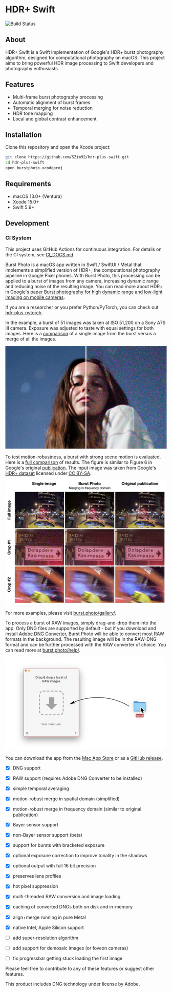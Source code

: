 # HDR+ Swift

![Build Status](https://github.com/SZim92/hdr-plus-swift/actions/workflows/main.yml/badge.svg)

## About
HDR+ Swift is a Swift implementation of Google's HDR+ burst photography algorithm, designed for computational photography on macOS. This project aims to bring powerful HDR image processing to Swift developers and photography enthusiasts.

## Features
- Multi-frame burst photography processing
- Automatic alignment of burst frames
- Temporal merging for noise reduction
- HDR tone mapping
- Local and global contrast enhancement

## Installation
Clone this repository and open the Xcode project:

```bash
git clone https://github.com/SZim92/hdr-plus-swift.git
cd hdr-plus-swift
open burstphoto.xcodeproj
```

## Requirements
- macOS 13.0+ (Ventura)
- Xcode 15.0+
- Swift 5.9+

## Development

### CI System
This project uses GitHub Actions for continuous integration. For details on the CI system, see [CI_DOCS.md](CI_DOCS.md).

Burst Photo is a macOS app written in Swift / SwiftUI / Metal that implements a simplified version of HDR+, the computational photography pipeline in Google Pixel phones. With Burst Photo, this processing can be applied to a burst of images from any camera, increasing dynamic range and reducing noise of the resulting image. You can read more about HDR+ in Google's paper [Burst photography for high dynamic range and low-light imaging on mobile cameras](http://static.googleusercontent.com/media/www.hdrplusdata.org/en//hdrplus.pdf).

If you are a researcher or you prefer Python/PyTorch, you can check out [hdr-plus-pytorch](https://github.com/martin-marek/hdr-plus-pytorch).


In the example, a burst of 51 images was taken at ISO 51,200 on a Sony A7S III camera. Exposure was adjusted to taste with equal settings for both images. Here is a [comparison](docs/assets/images/gallery/monika_stars.jpg) of a single image from the burst versus a merge of all the images.

![](docs/assets/images/home/monika_stars.jpg)

To test motion-robustness, a burst with strong scene motion is evaluated. Here is a [full comparison](docs/assets/images/gallery/robustness_comparison.jpg) of results. The figure is similar to Figure 6 in Google's original [publication](http://static.googleusercontent.com/media/www.hdrplusdata.org/en//hdrplus.pdf). The input image was taken from Google's [HDR+ dataset](https://hdrplusdata.org/dataset.html) licensed under [CC BY-SA](https://creativecommons.org/licenses/by-sa/4.0/).

![](docs/assets/images/tech/robustness_comparison.jpg)

For more examples, please visit [burst.photo/gallery/](https://burst.photo/gallery/).


To process a burst of RAW images, simply drag-and-drop them into the app. Only DNG files are supported by default - but if you download and install [Adobe DNG Converter](https://helpx.adobe.com/camera-raw/using/adobe-dng-converter.html), Burst Photo will be able to convert most RAW formats in the background. The resulting image will be in the RAW-DNG format and can be further processed with the RAW converter of choice. You can read more at [burst.photo/help/](https://burst.photo/help/).

![](docs/assets/images/help/drag-and-drop.jpg)


You can download the app from the [Mac App Store](https://burst.photo/download/) or as a [GitHub release](https://github.com/martin-marek/hdr-plus-swift/releases).

- [x] DNG support
- [x] RAW support (requires Adobe DNG Converter to be installed)
- [x] simple temporal averaging
- [x] motion-robust merge in spatial domain (simplified)
- [x] motion-robust merge in frequency domain (similar to original publication)
- [x] Bayer sensor support
- [x] non-Bayer sensor support (beta)
- [x] support for bursts with bracketed exposure
- [x] optional exposure correction to improve tonality in the shadows
- [x] optional output with full 16 bit precision
- [x] preserves lens profiles
- [x] hot pixel suppression
- [x] multi-threaded RAW conversion and image loading
- [x] caching of converted DNGs both on disk and in-memory
- [x] align+merge running in pure Metal
- [x] native Intel, Apple Silicon support

- [ ] add super-resolution algorithm
- [ ] add support for demosaic images (or foveon cameras)
- [ ] fix progressbar getting stuck loading the first image

Please feel free to contribute to any of these features or suggest other features.


This product includes DNG technology under license by Adobe.
